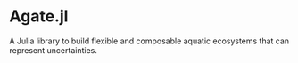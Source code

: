 # Agate.jl

A Julia library to build flexible and composable aquatic ecosystems that can represent uncertainties.